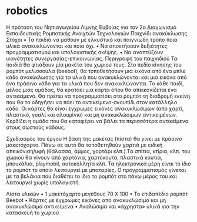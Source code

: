 # robotics
Η πρόταση του Νηπιαγωγείου Λίμνης Ευβοίας για τον 2ο Διαγωνισμό Εκπαιδευτικής Ρομποτικής Ανοιχτών Τεχνολογιών
Παιχνίδι ανακύκλωσης
Στόχοι
•	Τα παιδιά να μάθουν με ελκυστικό και παιγνιώδη τρόπο ποια υλικά ανακυκλώνονται και ποια όχι.
•	Να αποκτήσουν δεξιότητες προγραμματισμού και υπολογιστικής σκέψης. 
•	Να αναπτύξουν ικανότητες συνεργασίας-επικοινωνίας. 
Περιγραφή του παιχνιδιού
Τα παιδιά θα φτιάξουν μία μακέτα του χωριού τους. Στο πεδίο κίνησης του ρομπότ μελισσούλα (beebot), θα τοποθετήσουν μια εικόνα από ένα μπλε κάδο ανακύκλωσης για τα υλικά που ανακυκλώνονται και μια εικόνα από ένα πράσινο κάδο για τα υλικά που δεν ανακυκλώνονται. 
Το κάθε παιδί, μέλος μιας ομάδας, θα κρατάει μια κάρτα όπου θα απεικονίζεται ένα αντικείμενο. Θα πρέπει να προγραμματίσει στο ρομπότ τη διαδρομή εκείνη που θα το οδηγήσει να πάει το αντικείμενο-σκουπίδι στον κατάλληλο κάδο. Οι κάρτες θα είναι έγχρωμες εικόνες ανακυκλώσιμων (από χαρτί, πλαστικό, γυαλί και αλουμίνιο) και μη ανακυκλώσιμων αντικειμένων. Κερδίζει η ομάδα που θα καταφέρει να βάλει τα περισσότερα αντικείμενα στους σωστούς κάδους.   

Σχεδιασμός του έργου
 Η βάση της μακέτας (πίστα) θα γίνει με πράσινο μακετόχαρτο. Πάνω σε αυτό  θα τοποθετηθούν χαρτιά με ειδική απεικόνιση/υφή (θάλασσα, άμμος, χορτάρι κλπ.).Τα σπίτια, κτίρια, κλπ. του χωριού θα γίνουν από χαρτόνια, χαρτόκουτα, πλαστικά κουτιά,  μπουκάλια, playmobil, αυτοκόλλητα κλπ.
Τα ηλεκτρονικά μέρη είναι το ίδιο το ρομπότ το οποίο λειτουργεί με μπαταρίες. Ο προγραμματισμός γίνεται με τα βελάκια που διαθέτει το ίδιο το ρομπότ στο πάνω μέρος του και λειτουργεί χωρίς υπολογιστή.

Λίστα υλικών
•	1 μακετόχαρτο μεγέθους 70 Χ 100 
•	Το επιδαπέδιο ρομπότ Beebot
•	Κάρτες με έγχρωμες εικόνες από ανακυκλώσιμα και μη ανακυκλώσιμα αντικείμενα
•	Αναλώσιμα και «άχρηστα» υλικά για την κατασκευή το χωριού 
